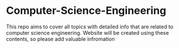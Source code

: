 # Computer-Science-Engineering
This repo aims to cover all topics with detailed info that are related to computer science engineering. Website will be created using these contents, so please add valuable infromation

